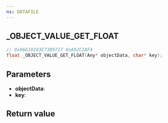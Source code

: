 ```yaml
---
ns: DATAFILE
---
```

## _OBJECT_VALUE_GET_FLOAT

```c
// 0x06610343E73B9727 0xA92C1AF4
float _OBJECT_VALUE_GET_FLOAT(Any* objectData, char* key);
```


## Parameters
* **objectData**: 
* **key**: 

## Return value
